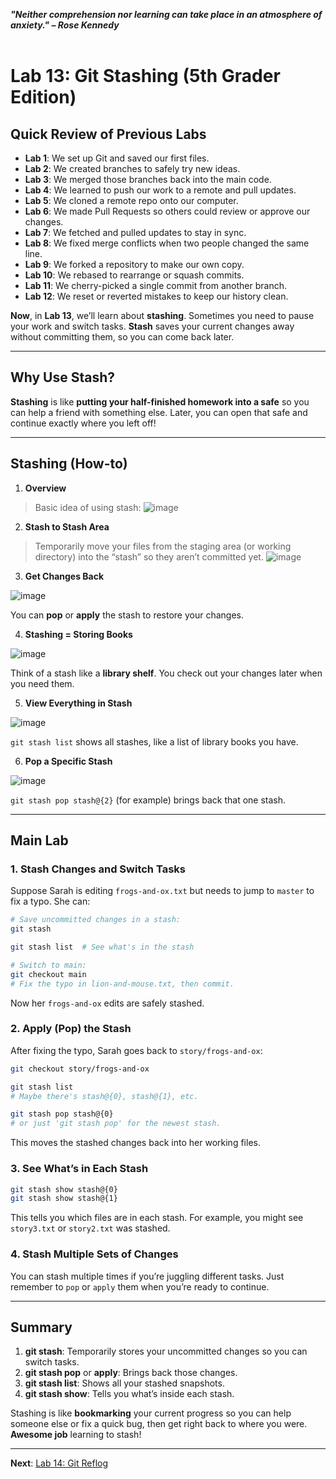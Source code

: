 ***"Neither comprehension nor learning can take place in an atmosphere of anxiety." – Rose Kennedy***
<br><br>

# Lab 13: Git Stashing (5th Grader Edition)

## Quick Review of Previous Labs
- **Lab 1**: We set up Git and saved our first files.
- **Lab 2**: We created branches to safely try new ideas.
- **Lab 3**: We merged those branches back into the main code.
- **Lab 4**: We learned to push our work to a remote and pull updates.
- **Lab 5**: We cloned a remote repo onto our computer.
- **Lab 6**: We made Pull Requests so others could review or approve our changes.
- **Lab 7**: We fetched and pulled updates to stay in sync.
- **Lab 8**: We fixed merge conflicts when two people changed the same line.
- **Lab 9**: We forked a repository to make our own copy.
- **Lab 10**: We rebased to rearrange or squash commits.
- **Lab 11**: We cherry-picked a single commit from another branch.
- **Lab 12**: We reset or reverted mistakes to keep our history clean.

**Now**, in **Lab 13**, we’ll learn about **stashing**. Sometimes you need to pause your work and switch tasks. **Stash** saves your current changes away without committing them, so you can come back later.

---

## Why Use Stash?
**Stashing** is like **putting your half-finished homework into a safe** so you can help a friend with something else. Later, you can open that safe and continue exactly where you left off!

---

## Stashing (How-to)

1. **Overview**

>Basic idea of using stash:
![image](https://github.com/user-attachments/assets/d5b25b33-fe77-4c07-bb3a-b0220abe0d27)


2. **Stash to Stash Area**

>Temporarily move your files from the staging area (or working directory) into the “stash” so they aren’t committed yet.
![image](https://github.com/user-attachments/assets/4f1ecb72-00b1-4104-8dcd-38bf389dc37c)


3. **Get Changes Back**

![image](https://github.com/user-attachments/assets/cd912a14-ef90-4c87-9116-ee01297923ab)

   You can **pop** or **apply** the stash to restore your changes.

4. **Stashing = Storing Books**

![image](https://github.com/user-attachments/assets/4107c74f-319e-4a1e-8973-c222c9d92f08)

   Think of a stash like a **library shelf**. You check out your changes later when you need them.

5. **View Everything in Stash**

![image](https://github.com/user-attachments/assets/0fc05788-a73b-460f-9794-f4b38afde4d1)

   `git stash list` shows all stashes, like a list of library books you have.

6. **Pop a Specific Stash**

![image](https://github.com/user-attachments/assets/b9dadebc-6b56-4001-90d5-9990d89d2cb2)

   `git stash pop stash@{2}` (for example) brings back that one stash.

---

## Main Lab

### 1. Stash Changes and Switch Tasks
Suppose Sarah is editing `frogs-and-ox.txt` but needs to jump to `master` to fix a typo. She can:
```bash
# Save uncommitted changes in a stash:
git stash

git stash list  # See what's in the stash

# Switch to main:
git checkout main
# Fix the typo in lion-and-mouse.txt, then commit.
```

Now her `frogs-and-ox` edits are safely stashed.

### 2. Apply (Pop) the Stash
After fixing the typo, Sarah goes back to `story/frogs-and-ox`:
```bash
git checkout story/frogs-and-ox

git stash list
# Maybe there's stash@{0}, stash@{1}, etc.

git stash pop stash@{0}
# or just 'git stash pop' for the newest stash.
```
This moves the stashed changes back into her working files.

### 3. See What’s in Each Stash
```bash
git stash show stash@{0}
git stash show stash@{1}
```
This tells you which files are in each stash. For example, you might see `story3.txt` or `story2.txt` was stashed.

### 4. Stash Multiple Sets of Changes
You can stash multiple times if you’re juggling different tasks. Just remember to `pop` or `apply` them when you’re ready to continue.

---

## Summary
1. **git stash**: Temporarily stores your uncommitted changes so you can switch tasks.
2. **git stash pop** or **apply**: Brings back those changes.
3. **git stash list**: Shows all your stashed snapshots.
4. **git stash show**: Tells you what’s inside each stash.

Stashing is like **bookmarking** your current progress so you can help someone else or fix a quick bug, then get right back to where you were. **Awesome job** learning to stash!

---

**Next**: [Lab 14: Git Reflog](14_git_reflog.md)
